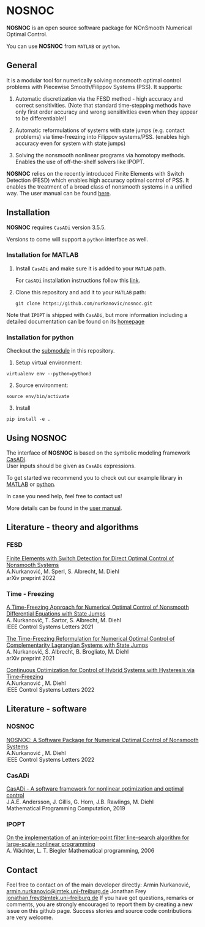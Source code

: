 # NOSNOC
**NOSNOC** is an open source software package for NOnSmooth Numerical Optimal Control.

You can use **NOSNOC**  from `MATLAB` or `python`.

## General
It is a modular tool for numerically solving nonsmooth optimal control problems with Piecewise Smooth/Filippov Systems (PSS). It supports:
1. Automatic discretization via the FESD method - high accuracy and correct sensitivities. (Note that standard time-stepping methods have only first order accuracy and wrong sensitivities even when they appear to be differentiable!)

2. Automatic reformulations of systems with state jumps (e.g. contact problems) via time-freezing into Filippov systems/PSS.
(enables high accuracy even for system with state jumps)

3. Solving the nonsmooth nonlinear programs via homotopy methods. Enables the use of off-the-shelf solvers like IPOPT.



**NOSNOC** relies on the recently introduced Finite Elements with Switch Detection (FESD) which enables high accuracy optimal control of PSS.
It enables the treatment of a broad class of nonsmooth systems in a unified way. 
The user manual can be found [here](https://github.com/nurkanovic/nosnoc/blob/main/doc/nosnoc_manual.pdf).

## Installation

**NOSNOC** requires `CasADi` version 3.5.5.

 Versions to come will support a `python` interface as well.
### Installation for MATLAB


1.  Install  `CasADi` and make sure it is added to your `MATLAB` path.

     For `CasADi` installation instructions follow this [link](https://web.casadi.org/get/).
   
    
2.   Clone this repository and add it to your `MATLAB` path:

     ```
     git clone https://github.com/nurkanovic/nosnoc.git
     ```
	 

Note that `IPOPT` is shipped with `CasADi`, but more information including a detailed documentation can be found on its [homepage](https://coin-or.github.io/Ipopt/ ) 

### Installation for python

Checkout the [submodule](https://github.com/nurkanovic/nosnoc/tree/main/external) in this repository.

1. Setup virtual environment:
```
virtualenv env --python=python3
```

2. Source environment:
```
source env/bin/activate
```

3. Install
```
pip install -e .
```
	 
## Using NOSNOC

The interface of **NOSNOC** is based on the symbolic modeling framework [CasADi](https://web.casadi.org/).  
User inputs should be given as `CasADi` expressions.

To get started we recommend you to check out our example library in 
[MATLAB](https://github.com/nurkanovic/nosnoc/tree/main/examples/matlab) or [python](https://github.com/FreyJo/nosnoc_py/tree/main/examples).  

In case you need help, feel free to contact us! 

More details can be found in the [user manual](https://github.com/nurkanovic/nosnoc/blob/main/doc/nosnoc_manual.pdf).



## Literature - theory and algorithms

### FESD
[Finite Elements with Switch Detection for Direct Optimal Control of Nonsmooth Systems](https://arxiv.org/abs/2205.05337) \
A.Nurkanović, M. Sperl, S. Albrecht, M. Diehl \
arXiv preprint 2022

### Time - Freezing
[A Time-Freezing Approach for Numerical Optimal Control of Nonsmooth Differential Equations with State Jumps](https://cdn.syscop.de/publications/Nurkanovic2021.pdf) \
A. Nurkanović, T. Sartor, S. Albrecht, M. Diehl \
IEEE Control Systems Letters 2021

[The Time-Freezing Reformulation for Numerical Optimal Control of Complementarity Lagrangian Systems with State Jumps](https://arxiv.org/abs/2111.06759) \
A. Nurkanović, S. Albrecht, B. Brogliato, M. Diehl \
arXiv preprint 2021

[Continuous Optimization for Control of Hybrid Systems with Hysteresis via Time-Freezing](https://cdn.syscop.de/publications/Nurkanovic2022a.pdf) \
A.Nurkanović , M. Diehl \
IEEE Control Systems Letters 2022


## Literature - software

### NOSNOC

[NOSNOC: A Software Package for Numerical Optimal Control of Nonsmooth Systems](https://cdn.syscop.de/publications/Nurkanovic2022b.pdf) \
A.Nurkanović , M. Diehl \
IEEE Control Systems Letters 2022




### CasADi

[CasADi - A software framework for nonlinear optimization and optimal control](https://cdn.syscop.de/publications/Andersson2019.pdf) \
J.A.E. Andersson, J. Gillis, G. Horn, J.B. Rawlings, M. Diehl \
Mathematical Programming Computation, 2019

### IPOPT
[On the implementation of an interior-point filter line-search algorithm for large-scale nonlinear programming](https://link.springer.com/article/10.1007/s10107-004-0559-y) \
A. Wächter, L. T. Biegler
Mathematical programming, 2006 

## Contact

Feel free to contact on of the main developer directly: Armin Nurkanović, [armin.nurkanovic@imtek.uni-freiburg.de](mailto:armin.nurkanovic@imtek.uni-freiburg.de)
Jonathan Frey [jonathan.frey@imtek.uni-freiburg.de](mailto:jonathan.frey@imtek.uni-freiburg.de)
If you have got questions, remarks or comments, you are strongly encouraged to report them by creating a new issue on this github page.
Success stories and source code contributions are very welcome.

